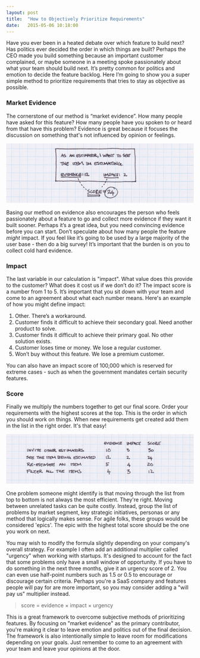 ```yaml
---
layout: post
title:  "How to Objectively Prioritize Requirements"
date:   2015-05-06 10:18:00
---
```

Have you ever been in a heated debate over which feature to build next? Has politics ever decided the order in which things are built? Perhaps the CEO made you build something because an important customer complained, or maybe someone in a meeting spoke passionately about what your team should build next. It’s pretty common for politics and emotion to decide the feature backlog. Here I’m going to show you a super simple method to prioritize requirements that tries to stay as objective as possible.

<!--more-->

<!--

Once you’ve [said ‘yes’ to a feature request](/2014/10/20/when-to-say-yes.html), it’s time to turn it into a requirement that’s going to live in your product’s backlog. Our goal is to give a *score* to our requirement that will determine its priority against other requirements. But before we can do that we need to turn our feature request into a requirement. 

!["Feature Requests 1"](/assets/images/articles/feature-priority-1.png)

Feature requests can come from anywhere: email, Twitter, customer interviews etc. At first glance they may seem unrelated - often times because the customer is asking for a solution and not stating the problem. It’s your job as a Product Manager to read between the lines and determine the real problem the user is experiencing. You should have a few similar feature requests that you can rewrite into one problem statement (aka: a requirement). Focusing on problems instead of requests makes it more manageable since one problem is derived from many (slightly different) requests.

-->

### Market Evidence

The cornerstone of our method is “market evidence”. How many people have asked for this feature? How many people have you spoken to or heard from that have this problem? Evidence is great because it focuses the discussion on something that's not influenced by opinion or feelings.

!["Feature Requests 1"](/assets/images/articles/feature-priority-2.png)

Basing our method on evidence also encourages the person who feels passionately about a feature to go and collect more evidence if they want it built sooner. Perhaps it’s a great idea, but you need convincing evidence before you can start. Don’t speculate about how many people the feature *might* impact. If you feel like it’s going to be used by a large majority of the user base - then do a big survey! It’s important that the burden is on you to collect cold hard evidence.

### Impact

The last variable in our calculation is "impact". What value does this provide to the customer? What does it cost us if we don’t do it? The impact score is a number from 1 to 5. It’s important that you sit down with your team and come to an agreement about what each number means. Here's an example of how you might define impact:

1. Other. There’s a workaround.
2. Customer finds it difficult to achieve their secondary goal. Need another product to solve.
3. Customer finds it difficult to achieve their primary goal. No other solution exists.
4. Customer loses time or money. We lose a regular customer.
5. Won’t buy without this feature. We lose a premium customer.

You can also have an impact score of 100,000 which is reserved for extreme cases - such as when the government mandates certain security features.

### Score

Finally we multiply the numbers together to get our final score. Order your requirements with the highest scores at the top. This is the order in which you should work on things. When new requirements get created add them in the list in the right order. It's that easy!

!["Feature Requests 1"](/assets/images/articles/feature-priority-3.png)

One problem someone might identify is that moving through the list from top to bottom is not always the most efficient. They're right. Moving between unrelated tasks can be quite costly. Instead, group the list of problems by market segment, key strategic initiatives, personas or any method that logically makes sense. For agile folks, these groups would be considered 'epics'. The epic with the highest total score should be the one you work on next. 

You may wish to modify the formula slightly depending on your company's overall strategy. For example I often add an additional multiplier called "urgency" when working with startups. It's designed to account for the fact that some problems only have a small window of opportunity. If you have to do something in the next three months, give it an urgency score of 2. You can even use half-point numbers such as 1.5 or 0.5 to encourage or discourage certain criteria. Perhaps you're a SaaS company and features people will pay for are more important, so you may consider adding a "will pay us" multiplier instead.

> score = evidence &times; impact &times; urgency

This is a great framework to overcome subjective methods of prioritizing features. By focusing on "market evidence" as the primary contributor, you're making it clear to leave emotion and politics out of the final decision. The framework is also intentionally simple to leave room for modifications depending on your goals. Just remember to come to an agreement with your team and leave your opinions at the door.